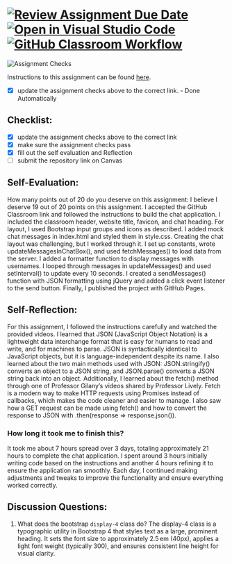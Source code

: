 [![Review Assignment Due Date](https://classroom.github.com/assets/deadline-readme-button-22041afd0340ce965d47ae6ef1cefeee28c7c493a6346c4f15d667ab976d596c.svg)](https://classroom.github.com/a/60T8jdNU)
[![Open in Visual Studio Code](https://classroom.github.com/assets/open-in-vscode-2e0aaae1b6195c2367325f4f02e2d04e9abb55f0b24a779b69b11b9e10269abc.svg)](https://classroom.github.com/online_ide?assignment_repo_id=19724037&assignment_repo_type=AssignmentRepo)
[![GitHub Classroom Workflow](https://github.com/IT3049C-Lively-FA23/chatting-application-poojarna/actions/workflows/classroom.yml/badge.svg)](https://github.com/IT3049C-Lively-FA23/chatting-application-poojarna/actions/workflows/classroom.yml)
=====================
![Assignment Checks](https://github.com/IT3049C/Chatting-Application/workflows/Assignment%20Checks/badge.svg)

Instructions to this assignment can be found [here](https://reedws.github.io/IT3049C/coursework/labs/chatting-app/).
- [x] update the assignment checks above to the correct link. - Done Automatically
## Checklist:
- [x] update the assignment checks above to the correct link
- [x] make sure the assignment checks pass
- [x] fill out the self evaluation and Reflection
- [ ] submit the repository link on Canvas

## Self-Evaluation:

How many points out of 20 do you deserve on this assignment: I believe I deserve 19 out of 20 points on this assignment. I accepted the GitHub Classroom link and followed the instructions to build the chat application. I included the classroom header, website title, favicon, and chat heading. For layout, I used Bootstrap input groups and icons as described. I added mock chat messages in index.html and styled them in style.css. Creating the chat layout was challenging, but I worked through it. I set up constants, wrote updateMessagesInChatBox(), and used fetchMessages() to load data from the server. I added a formatter function to display messages with usernames. I looped through messages in updateMessages() and used setInterval() to update every 10 seconds. I created a sendMessages() function with JSON formatting using jQuery and added a click event listener to the send button. Finally, I published the project with GitHub Pages.

## Self-Reflection:
<!-- Write your self-reflection under this line -->
For this assignment, I followed the instructions carefully and watched the provided videos. I learned that JSON (JavaScript Object Notation) is a lightweight data interchange format that is easy for humans to read and write, and for machines to parse. JSON is syntactically identical to JavaScript objects, but it is language-independent despite its name. I also learned about the two main methods used with JSON: JSON.stringify() converts an object to a JSON string, and JSON.parse() converts a JSON string back into an object. Additionally, I learned about the fetch() method through one of Professor Gilany’s videos shared by Professor Lively. Fetch is a modern way to make HTTP requests using Promises instead of callbacks, which makes the code cleaner and easier to manage. I also saw how a GET request can be made using fetch() and how to convert the response to JSON with .then(response => response.json()).

### How long it took me to finish this?
It took me about 7 hours spread over 3 days, totaling approximately 21 hours to complete the chat application. I spent around 3 hours initially writing code based on the instructions and another 4 hours refining it to ensure the application ran smoothly. Each day, I continued making adjustments and tweaks to improve the functionality and ensure everything worked correctly.

## Discussion Questions:
1. What does the bootstrap `display-4` class do? The display-4 class is a typographic utility in Bootstrap 4 that styles text as a large, prominent heading. It sets the font size to approximately 2.5 em (40px), applies a light font weight (typically 300), and ensures consistent line height for visual clarity.
